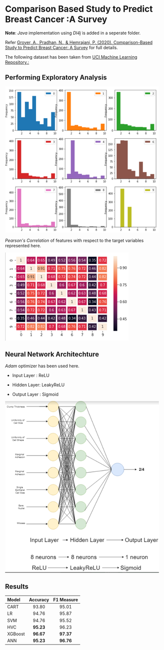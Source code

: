 # Comparison Based Study to Predict Breast Cancer :A Survey
**Note**: *Java* implementation using *Dl4j* is added in a seperate folder.

Refer  [Grover, A., Pradhan, N., & Hemrajani, P. (2020). Comparison-Based Study to Predict Breast Cancer: A Survey](https://doi.org/10.1007/978-981-15-6067-5_61) for full details.

The following dataset has been taken from 
[UCI Machine Learning Repository.:]( https://archive.ics.uci.edu/ml/datasets/breast+cancer+wisconsin+(original))
## Performing Exploratory Analysis

![Data Distribution](/Images/Data%20Distributions.png)


 *Pearson's Correlation* of features with respect to the target variables represented here.

![Matrix](/Images/PearsonsCorrelationMatrix.png)

## Neural Network Architechture

*Adam* optimizer has been used here.

- Input Layer : ReLU

- Hidden Layer: LeakyReLU

- Output Layer : Sigmoid

![NeuralNetworkDiagram](/Images/NND.png)

## Results

| **Model**  | **Accuracy**   | **F1 Measure** |
| :------------ |:---------------:| :-----:|
| CART    | 93.80 | 95.01 |
| LR    | 94.76       |   95.87 |
| SVM | 94.76        |   95.52 |
| HVC| **95.23**        |   96.23 |
| XGBoost | **96.67**|   **97.37** |
| ANN | **95.23**|   **96.76** |
